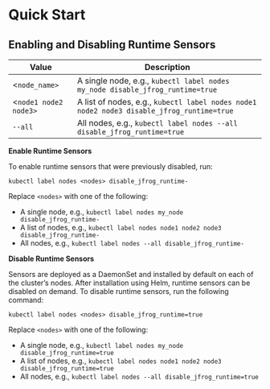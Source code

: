 # Quick Start

## **Enabling and Disabling Runtime Sensors**

| Value                 | Description                                                                               |
| --------------------- | ----------------------------------------------------------------------------------------- |
| <`node_name>`         | A single node, e.g., `kubectl label nodes my_node disable_jfrog_runtime=true`             |
| <`node1 node2 node3>` | A list of nodes, e.g., `kubectl label nodes node1 node2 node3 disable_jfrog_runtime=true` |
| `--all`               | All nodes, e.g., `kubectl label nodes --all disable_jfrog_runtime=true`                   |

**Enable Runtime Sensors**

To enable runtime sensors that were previously disabled, run:

```
kubectl label nodes <nodes> disable_jfrog_runtime-
```

Replace `<nodes>` with one of the following:

* A single node, e.g., `kubectl label nodes my_node disable_jfrog_runtime-`
* A list of nodes, e.g., `kubectl label nodes node1 node2 node3 disable_jfrog_runtime-`
* All nodes, e.g., `kubectl label nodes --all disable_jfrog_runtime-`

**Disable Runtime Sensors**&#x20;

Sensors are deployed as a DaemonSet and installed by default on each of the cluster’s nodes. After installation using Helm, runtime sensors can be disabled on demand. To disable runtime sensors, run the following command:

```
kubectl label nodes <nodes> disable_jfrog_runtime=true
```

Replace `<nodes>` with one of the following:

* A single node, e.g., `kubectl label nodes my_node disable_jfrog_runtime=true`
* A list of nodes, e.g., `kubectl label nodes node1 node2 node3 disable_jfrog_runtime=true`
* All nodes, e.g., `kubectl label nodes --all disable_jfrog_runtime=true`

